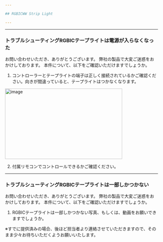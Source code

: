 ```yaml
---

## RGBICWW Strip Light

---
```


---
### トラブルシューティングRGBICテープライトは電源が入らなくなった

お問い合わせいただき、ありがとうございます。
弊社の製品で大変ご迷惑をおかけしております。
本件について、以下をご確認いただけますでしょうか。
1. コントローラーとテープライトの端子は正しく接続されているかご確認ください。向きが間違っていると、テープライトはつかなくなります。

<img width="386" height="233" alt="image" src="https://github.com/user-attachments/assets/4dbcbdc1-42eb-45dd-836b-cae254782903" />

2. 付属リモコンでコントロールできるかご確認ください。


---
### トラブルシューティングRGBICテープライトは一部しかつかない

お問い合わせいただき、ありがとうございます。
弊社の製品で大変ご迷惑をおかけしております。
本件について、以下をご確認いただけますでしょうか。
1. RGBICテープライトは一部しかつかない写真、もしくは、動画をお願いできますでしょうか。

※すでに提供済みの場合、後ほど担当者より連絡させていただきますので、そのまま少々お待ちいただくようお願いいたします。





